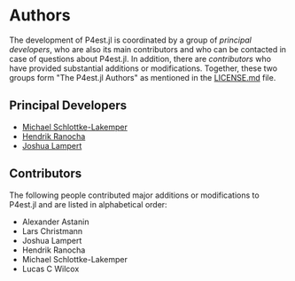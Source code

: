 # Authors

The development of P4est.jl is coordinated by a group of *principal developers*,
who are also its main contributors and who can be contacted in case of
questions about P4est.jl. In addition, there are *contributors* who have
provided substantial additions or modifications. Together, these two groups form
"The P4est.jl Authors" as mentioned in the [LICENSE.md](LICENSE.md) file.

## Principal Developers

- [Michael Schlottke-Lakemper](https://www.uni-augsburg.de/fakultaet/mntf/math/prof/hpsc)
- [Hendrik Ranocha](https://ranocha.de)
- [Joshua Lampert](https://github.com/JoshuaLampert)

## Contributors

The following people contributed major additions or modifications to P4est.jl and
are listed in alphabetical order:

- Alexander Astanin
- Lars Christmann
- Joshua Lampert
- Hendrik Ranocha
- Michael Schlottke-Lakemper
- Lucas C Wilcox
